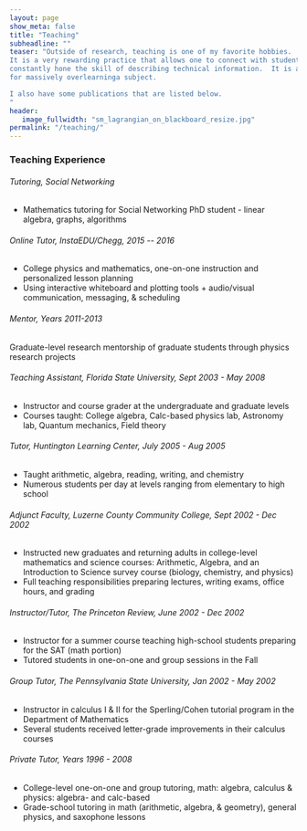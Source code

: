 ```yaml
---
layout: page
show_meta: false
title: "Teaching"
subheadline: ""
teaser: "Outside of research, teaching is one of my favorite hobbies.  
It is a very rewarding practice that allows one to connect with students and to 
constantly hone the skill of describing technical information.  It is also great 
for massively overlearninga subject.

I also have some publications that are listed below.
"
header:
   image_fullwidth: "sm_lagrangian_on_blackboard_resize.jpg"
permalink: "/teaching/"
---
```






### Teaching Experience


###### Tutoring, Social Networking

<ul>
      <li> Mathematics tutoring for Social Networking PhD student - linear algebra, graphs, algorithms</li>
</ul>


######  Online Tutor, InstaEDU/Chegg, 2015 -- 2016
<ul>
      <li> College physics and mathematics, one-on-one instruction and personalized lesson planning </li>
      <li> Using interactive whiteboard and plotting tools + audio/visual communication, messaging, & scheduling</li>

</ul>


###### Mentor, Years 2011-2013
Graduate-level research mentorship of graduate students through physics research projects

###### Teaching Assistant,  Florida State University,  Sept 2003 - May 2008 
<ul>
<li> Instructor and course grader at the undergraduate and graduate levels</li>
<li> Courses taught: College algebra, Calc-based physics lab, Astronomy lab, Quantum mechanics, Field theory</li>
</ul>


###### Tutor,  Huntington Learning Center,  July 2005 - Aug 2005
<ul>
<li> Taught arithmetic, algebra, reading, writing, and chemistry</li>
<li> Numerous students per day at levels ranging from elementary to high school</li>
</ul>


###### Adjunct Faculty,  Luzerne County Community College,  Sept 2002 - Dec 2002
<ul>
<li> Instructed new graduates and returning adults in college-level mathematics and science courses: Arithmetic, Algebra, and an Introduction to Science survey course (biology, chemistry, and physics) </li>
<li> Full teaching responsibilities preparing lectures, writing exams, office hours, and grading </li>
</ul>


###### Instructor/Tutor,  The Princeton Review,  June 2002 - Dec 2002
<ul>
<li> Instructor for a summer course teaching high-school students preparing for the SAT (math portion)</li>
<li> Tutored students in one-on-one and group sessions in the Fall</li>
</ul>


###### Group Tutor,  The Pennsylvania State University,  Jan 2002 - May 2002
<ul>
<li> Instructor in calculus I & II for the Sperling/Cohen tutorial program in the Department of Mathematics</li>
<li> Several students received letter-grade improvements in their calculus courses</li>
</ul>


###### Private Tutor, Years 1996 - 2008
<ul>
<li> College-level one-on-one and group tutoring, math: algebra, calculus & physics: algebra- and calc-based </li>
<li> Grade-school tutoring in math (arithmetic, algebra, & geometry), general physics, and saxophone lessons</li>
</ul>

<!-- Research summary
Varied scientific areas of study: elem. particle physics, dark matter, cosmology, computational biology, etc. 
Simulations and analysis of particle physics models, predictions for CERN and other major experiments
Experienced presenter, given many course lectures, conference talks, and informal presentations
Participation + Outreach
2011     VIP Coordination Volunteer, Biovision The World Life Science Forum,  Lyon
2010     Community Service Volunteer for “The Big Event”, University of Oklahoma
2009    Volunteer, Conference on the Interconnection Between Particle Physics & Cosmology, OU
2007-2008    Organizer of graduate student informal seminar, High Energy Physics Department, FSU
Languages:    English    French    Bulgarian

 -->



<!-- 1. Open `_config.yml` and work it through, it's well documented
1. Add your own `logo.png` to `/assets/img/`.
1. Open `_data/socialmedia.yml` and add your own social media links.
1. Open `_data/navigation.yml` and customize your navigation.
1. Open `_data/language.yml` and translate the theme if necessary.
1. Open `_data/services.yml` and customize links in the footer.
1. Open `_data/network.yml` and customize links in the footer.
1. Open `_data/authors.yml` and edit author information and set default author in `config.yml`.
1. [Read the documentation][1] to check out all features of *Feeling Responsive*.
1. Make it yours and add your own content.

<a class="radius button small" href="{{ site.url }}{{ site.baseurl }}/documentation/">Check out the documentation for all the tricks ›</a>


 [1]: {{ site.url }}{{ site.baseurl }}/documentation/
-->